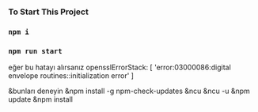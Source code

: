 
### To Start This Project

### `npm i`



### `npm run start`

eğer bu hatayı alırsanız opensslErrorStack: [ 'error:03000086:digital envelope routines::initialization error' ]

&bunları deneyin 
&npm install -g npm-check-updates
&ncu
&ncu -u
&npm update
&npm install
